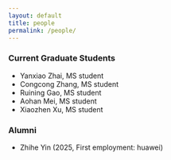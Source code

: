 ```yaml
---
layout: default
title: people
permalink: /people/
---
```


### Current Graduate Students

- Yanxiao Zhai, MS student
- Congcong Zhang, MS student
- Ruining Gao, MS student
- Aohan Mei, MS student
- Xiaozhen Xu, MS student

### Alumni


- Zhihe Yin (2025, First employment: huawei)
